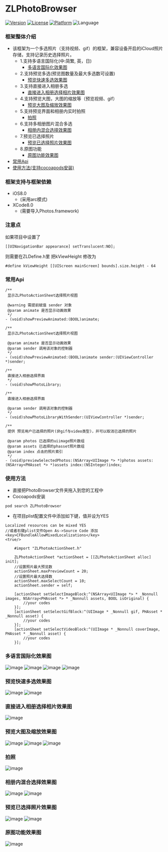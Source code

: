 # ZLPhotoBrowser
[![Version](https://img.shields.io/cocoapods/v/ZLPhotoBrowser.svg?style=flat)](http://cocoadocs.org/docsets/ZLPhotoBrowser)
[![License](https://img.shields.io/cocoapods/l/ZLPhotoBrowser.svg?style=flat)](http://cocoadocs.org/docsets/ZLPhotoBrowser)
[![Platform](https://img.shields.io/cocoapods/p/ZLPhotoBrowser.svg?style=flat)](http://cocoadocs.org/docsets/ZLPhotoBrowser)
![Language](https://img.shields.io/badge/Language-%20Objective%20C%20-blue.svg)

### 框架整体介绍
* 该框架为一个多选照片（支持视频、gif）的框架，兼容设备开启的iCloud照片存储，支持记录历史选择照片。
  * 1.支持多语言国际化(中:简繁, 英，日)
    * [多语言国际化效果图](#多语言国际化效果图)
  * 2.支持预览多选(预览图数量及最大多选数可设置)
    * [预览快速多选效果图](#预览快速多选效果图)
  * 3.支持直接进入相册多选
    * [直接进入相册选择相片效果图](#直接进入相册选择相片效果图)
  * 4.支持预览大图，大图的缩放等（预览视频、gif）
    * [预览大图及缩放效果图](#预览大图及缩放效果图)
  * 5.支持预览界面和相册内实时拍照
    * [拍照](#拍照)
  * 6.支持多相册图片混合多选
    * [相册内混合选择效果图](#相册内混合选择效果图)
  * 7.预览已选择照片
    * [预览已选择照片效果图](#预览已选择照片效果图)
  * 8.原图功能
    * [原图功能效果图](#原图功能效果图)
* [常用Api](#常用Api)
* [使用方法(支持cocoapods安装)](#使用方法)

### 框架支持与框架依赖
* iOS8.0
  * (采用arc模式)
* XCode8.0
  * (需要导入Photos.framework)

### 注意点
如果项目中设置了
```objc
[[UINavigationBar appearance] setTranslucent:NO];
```
则需要在ZLDefine.h里 把kViewHeight 修改为
```objc
#define kViewHeight [[UIScreen mainScreen] bounds].size.height - 64
```

### <a id="常用Api"></a>常用Api
```objc
/**
 显示ZLPhotoActionSheet选择照片视图
 
 @warning 需提前赋值 sender 对象
 @param animate 是否显示动画效果
 */
- (void)showPreviewAnimated:(BOOL)animate;

/**
 显示ZLPhotoActionSheet选择照片视图

 @param animate 是否显示动画效果
 @param sender 调用该对象的控制器
 */
- (void)showPreviewAnimated:(BOOL)animate sender:(UIViewController *)sender;

/**
 直接进入相册选择界面
 */
- (void)showPhotoLibrary;

/**
 直接进入相册选择界面
 
 @param sender 调用该对象的控制器
 */
- (void)showPhotoLibraryWithSender:(UIViewController *)sender;

/**
 提供 预览用户已选择的照片(非gif与video类型)，并可以取消已选择的照片

 @param photos 已选择的uiimage照片数组
 @param assets 已选择的phasset照片数组
 @param index 点击的照片索引
 */
- (void)previewSelectedPhotos:(NSArray<UIImage *> *)photos assets:(NSArray<PHAsset *> *)assets index:(NSInteger)index;

```

### <a id="使用方法"></a>使用方法
- 直接把PhotoBrowser文件夹拖入到您的工程中
- Cocoapods安装
```objc
pod search ZLPhotoBrowser
```
- 在项目plist配置文件中添加如下键，值并设为YES
```objc
Localized resources can be mixed YES
//或者右键plist文件Open As->Source Code 添加
<key>CFBundleAllowMixedLocalizations</key>
<true/>
```

```objc
    #import "ZLPhotoActionSheet.h"
    
    ZLPhotoActionSheet *actionSheet = [[ZLPhotoActionSheet alloc] init];
    //设置照片最大预览数
    actionSheet.maxPreviewCount = 20;
    //设置照片最大选择数
    actionSheet.maxSelectCount = 10;
    actionSheet.sender = self;
    
    [actionSheet setSelectImageBlock:^(NSArray<UIImage *> * _Nonnull images, NSArray<PHAsset *> * _Nonnull assets, BOOL isOriginal) {
        //your codes
    }];
    [actionSheet setSelectGifBlock:^(UIImage * _Nonnull gif, PHAsset * _Nonnull asset) {
        //your codes
    }];
    [actionSheet setSelectVideoBlock:^(UIImage * _Nonnull coverImage, PHAsset * _Nonnull asset) {
        //your codes
    }];
```

### <a id="多语言国际化效果图"></a> 多语言国际化效果图
![image](https://github.com/longitachi/ZLPhotoBrowser/blob/master/效果图/english.png)
![image](https://github.com/longitachi/ZLPhotoBrowser/blob/master/效果图/japan.png)
![image](https://github.com/longitachi/ZLPhotoBrowser/blob/master/效果图/zh-hans.png)
![image](https://github.com/longitachi/ZLPhotoBrowser/blob/master/效果图/zh-hant.png)

### <a id="预览快速多选效果图"></a> 预览快速多选效果图
![image](https://github.com/longitachi/ZLPhotoBrowser/blob/master/效果图/预览图快速选择.gif)
![image](https://github.com/longitachi/ZLPhotoBrowser/blob/master/效果图/预览大图快速选择.gif)

### <a id="直接进入相册选择相片效果图"></a> 直接进入相册选择相片效果图
![image](https://github.com/longitachi/ZLPhotoBrowser/blob/master/效果图/直接进入相册选择相片.gif)

### <a id="预览大图及缩放效果图"></a>预览大图及缩放效果图
![image](https://github.com/longitachi/ZLPhotoBrowser/blob/master/效果图/查看大图支持缩放.gif)
![image](https://github.com/longitachi/ZLPhotoBrowser/blob/master/效果图/预览选择gif.gif)
![image](https://github.com/longitachi/ZLPhotoBrowser/blob/master/效果图/预览选择视频.gif)

### <a id="拍照"></a>拍照
![image](https://github.com/longitachi/ZLPhotoBrowser/blob/master/效果图/相册内部拍照.gif)

### <a id="相册内混合选择效果图"></a>相册内混合选择效果图
![image](https://github.com/longitachi/ZLPhotoBrowser/blob/master/效果图/相册内混合选择.gif)
![image](https://github.com/longitachi/ZLPhotoBrowser/blob/master/效果图/不能同时选择照片和gif/video.gif)

### <a id="预览已选择照片效果图"></a>预览已选择照片效果图
![image](https://github.com/longitachi/ZLPhotoBrowser/blob/master/效果图/预览已选择照片.gif)
![image](https://github.com/longitachi/ZLPhotoBrowser/blob/master/效果图/预览确定选择的照片.gif)

### <a id="原图功能效果图"></a>原图功能效果图
![image](https://github.com/longitachi/ZLPhotoBrowser/blob/master/效果图/原图功能.gif)

